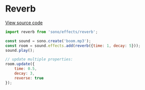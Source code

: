 # Reverb

[View source code](../../src/effects/reverb.js)

```javascript
import reverb from 'sono/effects/reverb';

const sound = sono.create('boom.mp3');
const room = sound.effects.add(reverb({time: 1, decay: 5}));
sound.play();

// update multiple properties:
room.update({
    time: 0.5,
    decay: 3,
    reverse: true
});
```
